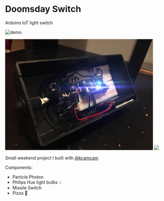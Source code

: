 # Doomsday Switch
Arduino IoT light switch

![demo](demo.gif)

<img src="inside.JPG" width="480">

<img src="demo2.gif" width="480">

Small weekend project I built with [@kcamcam](https://github.com/kcamcam)

Components:
* Particle Photon
* Philips Hue light bulbs :bulb:
* Missile Switch
* Pizza :pizza:
